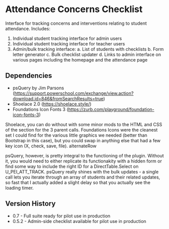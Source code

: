 # Attendance Concerns Checklist
Interface for tracking concerns and interventions relating to student attendance. Includes:
1. Individual student tracking interface for admin users
2. Individual student tracking interface for teacher users
3. Admin/bulk tracking interface:
   a. List of students with checklists
   b. Form letter generator
   c. Bulk checklist updater
   d. Links to admin interface on various pages including the homepage and the attendance page

## Dependencies
- psQuery by Jim Parsons (https://support.powerschool.com/exchange/view.action?download.id=846&fromSearchResults=true)
- Shoelace 2.0 (https://shoelace.style/)
- Foundations Icon Fonts 3 (https://zurb.com/playground/foundation-icon-fonts-3)

Shoelace, you can do without with some minor mods to the HTML and CSS of the section for the 3 parent calls. Foundations Icons were the cleanest set I could find for the various little graphics we needed (better than Bootstrap in this case), but you could swap in anything else that had a few key icon (X, check, save, file). alternateRow

psQuery, however, is pretty integral to the functioning of the plugin. Without it, you would need to either replicate its functionakity with a hidden form or find some way to include the right ID for a DirectTable.Select on U_PEI_ATT_TRACK. psQuery really shines with the bulk updates - a single call lets you iterate through an array of students and their related updates, so fast that I actually added a slight delay so that you actually see the loading timer.

## Version History
- 0.7 - Full suite ready for pilot use in production
- 0.5.2 - Admin-side checklist available for pilot use in production